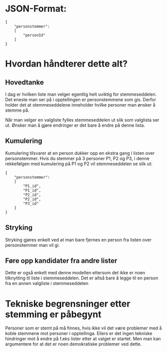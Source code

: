 # JSON-Format:
```
{
    "personstemmer":
    [
        "personId"
    ]
}
```

# Hvordan håndterer dette alt?

## Hovedtanke

I dag er hvilken liste man velger egentlig helt uviktig for stemmeseddelen. 
Det eneste man ser på i opptellingen er personstemmene som gis.
Derfor holder det at stemmeseddelene inneholder hvilke personer man ønsker å stemme på.

Når man velger en valgliste fylles stemmeseddelen ut slik som valglista ser ut.
Ønsker man å gjøre endringer er det bare å endre på denne lista. 

## Kumulering

Kumulering tilsvarer at en person dukker opp en ekstra gang i listen over personstemmer.
Hvis du stemmer på 3 personer P1, P2 og P3, i denne rekkefølgen med kumulering på P1 og P2
vil stemmeseddelen se slik ut:
```
{
    "personstemmer":
    [
        "P1_id",
        "P1_id",
        "P2_id",
        "P2_id",
        "P3_id"
    ]
}
```

## Stryking

Stryking gjøres enkelt ved at man bare fjernes en person fra listen over personstemmer man vil gi.

## Føre opp kandidater fra andre lister

Dette er også enkelt med denne modellen ettersom det ikke er noen tilknytting til liste i stemmeseddelen.
Det er altså bare å legge til en person fra en annen valgliste i stemmeseddelen

# Tekniske begrensninger etter stemming er påbegynt

Personer som er stemt på må finnes, hvis ikke vil det være problemer med å koble stemmene mot personer 
i opptellinga. Ellers er det ingen tekniske hindringer mot å endre på f.eks lister
etter at valget er startet. Men man kan argumentere for at det er noen demokratiske problemer ved dette.
